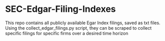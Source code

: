 # SEC-Edgar-Filing-Indexes
This repo contains all publicly available Egar Index filings, saved as txt files. Using the collect_edgar_filings.py script, they can be scraped to collect specific filings for specific firms over a desired time horizon
